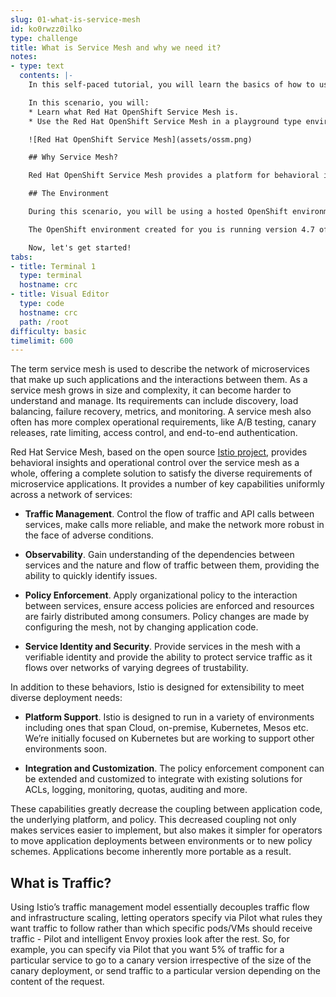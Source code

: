 ```yaml
---
slug: 01-what-is-service-mesh
id: ko0rwzz0ilko
type: challenge
title: What is Service Mesh and why we need it?
notes:
- type: text
  contents: |-
    In this self-paced tutorial, you will learn the basics of how to use OpenShift Service Mesh, which provide a way to control how different parts of an application share data with one another.

    In this scenario, you will:
    * Learn what Red Hat OpenShift Service Mesh is.
    * Use the Red Hat OpenShift Service Mesh in a playground type environment.

    ![Red Hat OpenShift Service Mesh](assets/ossm.png)

    ## Why Service Mesh?

    Red Hat OpenShift Service Mesh provides a platform for behavioral insight and operational control over your networked microservices in a service mesh. With Red Hat OpenShift Service Mesh, you can connect, secure, and monitor microservices in your OpenShift Container Platform environment.  The Red Hat OpenShift Service Mesh uses and is based from the open source projects istio, kiali, and jaeger.

    ## The Environment

    During this scenario, you will be using a hosted OpenShift environment that is created just for you. This environment is not shared with other users of the system. Because each user completing this scenario has their own environment, we had to make some concessions to ensure the overall platform is stable and used only for this training. For that reason, your environment will only be active for a one hour period. Keep this in mind before you get started on the content. Each time you start this training, a new environment will be created on the fly.

    The OpenShift environment created for you is running version 4.7 of the OpenShift Container Platform. This deployment is a self-contained environment that provides everything you need to be successful learning the platform. This includes a preconfigured command line environment, the OpenShift web console, public URLs, and sample applications.

    Now, let's get started!
tabs:
- title: Terminal 1
  type: terminal
  hostname: crc
- title: Visual Editor
  type: code
  hostname: crc
  path: /root
difficulty: basic
timelimit: 600
---
```

The term service mesh is used to describe the network of microservices that make up such applications and the interactions between them. As a service mesh grows in size and complexity, it can become harder to understand and manage. Its requirements can include discovery, load balancing, failure recovery, metrics, and monitoring. A service mesh also often has more complex operational requirements, like A/B testing, canary releases, rate limiting, access control, and end-to-end authentication.

Red Hat Service Mesh, based on the open source [Istio project](https://istio.io), provides behavioral insights and operational control over the service mesh as a whole, offering a complete solution to satisfy the diverse requirements of microservice applications. It provides a number of key capabilities uniformly across a network of services:

- **Traffic Management**. Control the flow of traffic and API calls between services, make calls more reliable, and make the network more robust in the face of adverse conditions.

- **Observability**. Gain understanding of the dependencies between services and the nature and flow of traffic between them, providing the ability to quickly identify issues.

- **Policy Enforcement**. Apply organizational policy to the interaction between services, ensure access policies are enforced and resources are fairly distributed among consumers. Policy changes are made by configuring the mesh, not by changing application code.

- **Service Identity and Security**. Provide services in the mesh with a verifiable identity and provide the ability to protect service traffic as it flows over networks of varying degrees of trustability.

In addition to these behaviors, Istio is designed for extensibility to meet diverse deployment needs:

- **Platform Support**. Istio is designed to run in a variety of environments including ones that span Cloud, on-premise, Kubernetes, Mesos etc. We’re initially focused on Kubernetes but are working to support other environments soon.

- **Integration and Customization**. The policy enforcement component can be extended and customized to integrate with existing solutions for ACLs, logging, monitoring, quotas, auditing and more.

These capabilities greatly decrease the coupling between application code, the underlying platform, and policy. This decreased coupling not only makes services easier to implement, but also makes it simpler for operators to move application deployments between environments or to new policy schemes. Applications become inherently more portable as a result.


## What is Traffic?

Using Istio’s traffic management model essentially decouples traffic flow and infrastructure scaling, letting operators specify via Pilot what rules they want traffic to follow rather than which specific pods/VMs should receive traffic - Pilot and intelligent Envoy proxies look after the rest. So, for example, you can specify via Pilot that you want 5% of traffic for a particular service to go to a canary version irrespective of the size of the canary deployment, or send traffic to a particular version depending on the content of the request.
